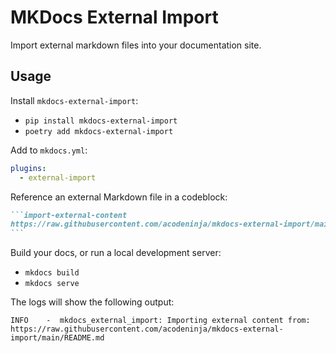 # MKDocs External Import

Import external markdown files into your documentation site.

## Usage

Install `mkdocs-external-import`:

- `pip install mkdocs-external-import`
- `poetry add mkdocs-external-import`

Add to `mkdocs.yml`:

```yaml
plugins:
  - external-import
```

Reference an external Markdown file in a codeblock:

````markdown
```import-external-content
https://raw.githubusercontent.com/acodeninja/mkdocs-external-import/main/README.md
```
````

Build your docs, or run a local development server:

- `mkdocs build`
- `mkdocs serve`

The logs will show the following output:

```console
INFO    -  mkdocs_external_import: Importing external content from: https://raw.githubusercontent.com/acodeninja/mkdocs-external-import/main/README.md
```
